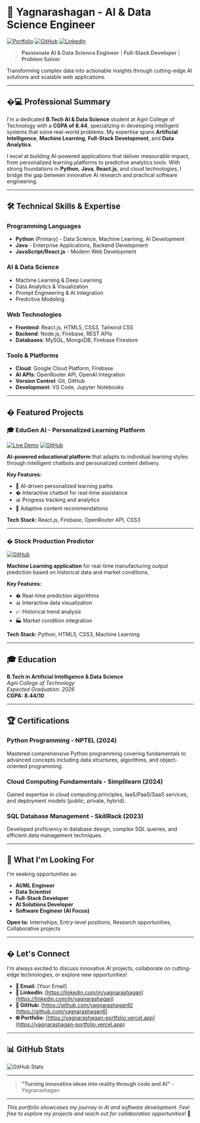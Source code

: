 # 🚀 Yagnarashagan - AI & Data Science Engineer

[![Portfolio](https://img.shields.io/badge/Portfolio-Live-brightgreen)](https://yagnarashagan-portfolio.vercel.app)
[![GitHub](https://img.shields.io/badge/GitHub-Profile-blue)](https://github.com/yagnarashagan6)
[![LinkedIn](https://img.shields.io/badge/LinkedIn-Connect-blue)](https://linkedin.com/in/yagnarashagan)

> **Passionate AI & Data Science Engineer** | **Full-Stack Developer** | **Problem Solver**

Transforming complex data into actionable insights through cutting-edge AI solutions and scalable web applications.

---

## �‍💻 Professional Summary

I'm a dedicated **B.Tech AI & Data Science** student at Agni College of Technology with a **CGPA of 8.44**, specializing in developing intelligent systems that solve real-world problems. My expertise spans **Artificial Intelligence**, **Machine Learning**, **Full-Stack Development**, and **Data Analytics**.

I excel at building AI-powered applications that deliver measurable impact, from personalized learning platforms to predictive analytics tools. With strong foundations in **Python**, **Java**, **React.js**, and cloud technologies, I bridge the gap between innovative AI research and practical software engineering.

---

## 🛠️ Technical Skills & Expertise

### **Programming Languages**

- **Python** (Primary) - Data Science, Machine Learning, AI Development
- **Java** - Enterprise Applications, Backend Development
- **JavaScript/React.js** - Modern Web Development

### **AI & Data Science**

- Machine Learning & Deep Learning
- Data Analytics & Visualization
- Prompt Engineering & AI Integration
- Predictive Modeling

### **Web Technologies**

- **Frontend**: React.js, HTML5, CSS3, Tailwind CSS
- **Backend**: Node.js, Firebase, REST APIs
- **Databases**: MySQL, MongoDB, Firebase Firestore

### **Tools & Platforms**

- **Cloud**: Google Cloud Platform, Firebase
- **AI APIs**: OpenRouter API, OpenAI Integration
- **Version Control**: Git, GitHub
- **Development**: VS Code, Jupyter Notebooks

---

## � Featured Projects

### **🎓 EduGen AI - Personalized Learning Platform**

[![Live Demo](https://img.shields.io/badge/Live%20Demo-Visit-brightgreen)](https://edugen-ai-zeta.vercel.app/)
[![GitHub](https://img.shields.io/badge/GitHub-View%20Code-blue)](https://github.com/yagnarashagan6)

**AI-powered educational platform** that adapts to individual learning styles through intelligent chatbots and personalized content delivery.

**Key Features:**

- 🤖 AI-driven personalized learning paths
- � Interactive chatbot for real-time assistance
- 📊 Progress tracking and analytics
- 🎯 Adaptive content recommendations

**Tech Stack:** React.js, Firebase, OpenRouter API, CSS3

---

### **� Stock Production Predictor**

[![GitHub](https://img.shields.io/badge/GitHub-View%20Code-blue)](https://github.com/yagnarashagan6)

**Machine Learning application** for real-time manufacturing output prediction based on historical data and market conditions.

**Key Features:**

- � Real-time prediction algorithms
- 📊 Interactive data visualization
- 📈 Historical trend analysis
- 🏭 Market condition integration

**Tech Stack:** Python, HTML5, CSS3, Machine Learning

---

## 🎓 Education

**B.Tech in Artificial Intelligence & Data Science**  
_Agni College of Technology_  
_Expected Graduation: 2026_  
**CGPA: 8.44/10**

---

## 🏆 Certifications

### **Python Programming** - NPTEL (2024)

Mastered comprehensive Python programming covering fundamentals to advanced concepts including data structures, algorithms, and object-oriented programming.

### **Cloud Computing Fundamentals** - Simplilearn (2024)

Gained expertise in cloud computing principles, IaaS/PaaS/SaaS services, and deployment models (public, private, hybrid).

### **SQL Database Management** - SkillRack (2023)

Developed proficiency in database design, complex SQL queries, and efficient data management techniques.

---

## 🎯 What I'm Looking For

I'm seeking opportunities as:

- **AI/ML Engineer**
- **Data Scientist**
- **Full-Stack Developer**
- **AI Solutions Developer**
- **Software Engineer (AI Focus)**

**Open to:** Internships, Entry-level positions, Research opportunities, Collaborative projects

---

## � Let's Connect

I'm always excited to discuss innovative AI projects, collaborate on cutting-edge technologies, or explore new opportunities!

- **📧 Email:** [Your Email]
- **💼 LinkedIn:** [https://linkedin.com/in/yagnarashagan](https://linkedin.com/in/yagnarashagan)
- **🐙 GitHub:** [https://github.com/yagnarashagan6](https://github.com/yagnarashagan6)
- **🌐 Portfolio:** [https://yagnarashagan-portfolio.vercel.app](https://yagnarashagan-portfolio.vercel.app)

---

## 📊 GitHub Stats

![GitHub Stats](https://github-readme-stats.vercel.app/api?username=yagnarashagan6&show_icons=true&theme=radical)

---

> **"Turning innovative ideas into reality through code and AI"** - Yagnarashagan

---

_This portfolio showcases my journey in AI and software development. Feel free to explore my projects and reach out for collaboration opportunities!_ 🚀

